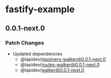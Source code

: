 # fastify-example

## 0.0.1-next.0
### Patch Changes

- Updated dependencies
  - @lapidev/resolvers-walker@0.0.1-next.0
  - @lapidev/routes-walker@0.0.1-next.0
  - @lapidev/walker@0.0.1-next.0
